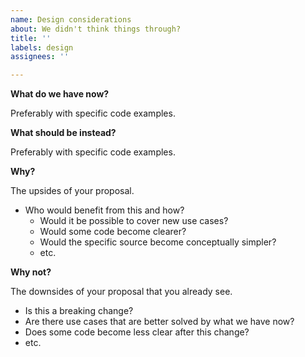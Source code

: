 ```yaml
---
name: Design considerations
about: We didn't think things through?
title: ''
labels: design
assignees: ''

---
```


<!--
This is a place for issue reports that are not exactly bugs (wrong unintentional behavior), it's for raising issue regarding software architecture/design.

**Double-check**

* If the behavior is strange, surprising, and undocumented, it could be a good idea to file a "Bug report" instead.
* Is this still relevant with the latest version of Kryptokrona? We could have changed this already.
* Maybe there are good reasons for the existing behavior. Please try searching for existing discussions of the problem.

-->

**What do we have now?**

Preferably with specific code examples.

**What should be instead?**

Preferably with specific code examples.

**Why?**

The upsides of your proposal.
* Who would benefit from this and how?
  - Would it be possible to cover new use cases?
  - Would some code become clearer?
  - Would the specific source become conceptually simpler?
  - etc.

**Why not?**

The downsides of your proposal that you already see.
* Is this a breaking change?
* Are there use cases that are better solved by what we have now?
* Does some code become less clear after this change?
* etc.